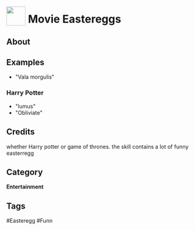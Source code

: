 # <img src="https://raw.githack.com/FortAwesome/Font-Awesome/master/svgs/solid/egg.svg" card_color="#22A7F0" width="50" height="50" style="vertical-align:bottom"/> Movie Eastereggs


## About


## Examples
* "Vala morgulis"
### Harry Potter
* "lumus"
* "Obliviate"

## Credits
whether Harry potter or game of thrones. the skill contains a lot of funny easterregg

## Category
**Entertainment**

## Tags
#Easteregg
#Funn

